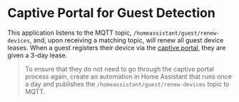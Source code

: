 # Captive Portal for Guest Detection

This application listens to the MQTT topic, `/homeassistant/guest/renew-devices`, and, upon receiving a matching topic, will renew all guest device leases. When a guest registers their device via the [captive portal](../captive-portal/index.md), they are given a 3-day lease.

> To ensure that they do not need to go through the captive portal process again, create an automation in Home Assistant that runs once a day and publishes the `/homeassistant/guest/renew-devices` topic to MQTT.
